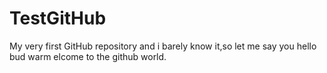 # TestGitHub
My very first GitHub repository and i barely know it,so let me say you hello bud warm elcome to the github world. 
